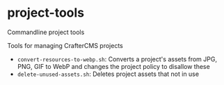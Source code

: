 # project-tools
Commandline project tools

Tools for managing CrafterCMS projects
* `convert-resources-to-webp.sh`: Converts a project's assets from JPG, PNG, GIF to WebP and changes the project policy to disallow these
* `delete-unused-assets.sh`: Deletes project assets that not in use
